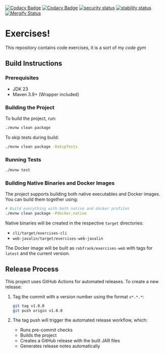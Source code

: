 [![Codacy Badge](https://app.codacy.com/project/badge/Grade/d5b37a53d2294c29b2cb8e3bcd22e185)](https://www.codacy.com/gh/robfrank/exercises/dashboard?utm_source=github.com&utm_medium=referral&utm_content=robfrank/exercises&utm_campaign=Badge_Grade)
[![Codacy Badge](https://app.codacy.com/project/badge/Coverage/d5b37a53d2294c29b2cb8e3bcd22e185)](https://www.codacy.com/gh/robfrank/exercises/dashboard?utm_source=github.com&utm_medium=referral&utm_content=robfrank/exercises&utm_campaign=Badge_Coverage)
[![security status](https://www.meterian.io/badge/gh/robfrank/exercises/security)](https://www.meterian.io/report/gh/robfrank/exercises)
[![stability status](https://www.meterian.io/badge/gh/robfrank/exercises/stability)](https://www.meterian.io/report/gh/robfrank/exercises)
[![Mergify Status][mergify-status]][mergify]

[mergify]: https://mergify.com
[mergify-status]: https://img.shields.io/endpoint.svg?url=https://api.mergify.com/v1/badges/robfrank/exercises&style=flat

# Exercises!

This repository contains code exercises, it is a sort of my _code gym_

## Build Instructions

### Prerequisites

- JDK 23
- Maven 3.9+ (Wrapper included)

### Building the Project

To build the project, run:

```bash
./mvnw clean package
```

To skip tests during build:

```bash
./mvnw clean package -DskipTests
```

### Running Tests

```bash
./mvnw test
```

### Building Native Binaries and Docker Images

The project supports building both native executables and Docker images. You can build them together using:

```bash
# Build everything with both native and docker profiles
./mvnw clean package -Pdocker,native
```

Native binaries will be created in the respective `target` directories:

- `cli/target/exercises-cli`
- `web-javalin/target/exercises-web-javalin`

The Docker image will be built as `robfrank/exercises-web` with tags for `latest` and the current version.

## Release Process

This project uses GitHub Actions for automated releases. To create a new release:

1. Tag the commit with a version number using the format `v*.*.*`:

   ```bash
   git tag v1.0.0
   git push origin v1.0.0
   ```

2. The tag push will trigger the automated release workflow, which:
   - Runs pre-commit checks
   - Builds the project
   - Creates a GitHub release with the built JAR files
   - Generates release notes automatically
